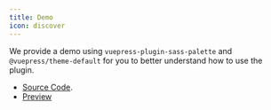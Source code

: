 ```yaml
---
title: Demo
icon: discover
---
```


We provide a demo using `vuepress-plugin-sass-palette` and `@vuepress/theme-default` for you to better understand how to use the plugin.

- [Source Code](https://github.com/vuepress-theme-hope/vuepress-theme-hope/tree/main/demo/sass-palette/).
- [Preview](https://plugin-sass-palette-demo.vuejs.press)
